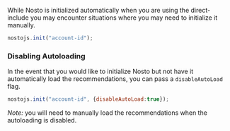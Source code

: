 While Nosto is initialized automatically when you are using the direct-include you may encounter situations where you may need to initialize it manually.


```js
nostojs.init("account-id");
```

### Disabling Autoloading

In the event that you would like to initialize Nosto but not have it automatically load the recommendations, you can pass a `disableAutoLoad` flag.

```js
nostojs.init("account-id", {disableAutoLoad:true});
```

*Note:* you will need to manually load the recommendations when the autoloading is disabled.